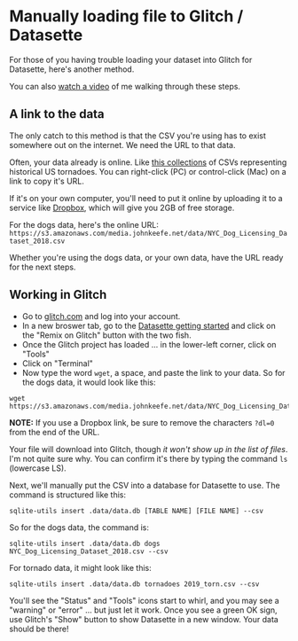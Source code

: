 # Manually loading file to Glitch / Datasette

For those of you having trouble loading your dataset into Glitch for Datasette, here's another method.

You can also [watch a video](https://vimeo.com/565271556) of me walking through these steps.

## A link to the data

The only catch to this method is that the CSV you're using has to exist somewhere out on the internet. We need the URL to that data.

Often, your data already is online. Like [this collections](https://www.spc.noaa.gov/wcm/#data) of CSVs representing historical US tornadoes. You can right-click (PC) or control-click (Mac) on a link to copy it's URL.

If it's on your own computer, you'll need to put it online by uploading it to a service like [Dropbox](https://dropbox.com), which will give you 2GB of free storage.

For the dogs data, here's the online URL: `https://s3.amazonaws.com/media.johnkeefe.net/data/NYC_Dog_Licensing_Dataset_2018.csv`

Whether you're using the dogs data, or your own data, have the URL ready for the next steps.

## Working in Glitch

-  Go to [glitch.com](https://glitch.com) and log into your account.
-  In a new broswer tab, go to the [Datasette getting started](https://docs.datasette.io/en/latest/getting_started.html) and click on the "Remix on Glitch" button with the two fish.
-  Once the Glitch project has loaded ... in the lower-left corner, click on "Tools"
-  Click on "Terminal"
-  Now type the word `wget`, a space, and paste the link to your data. So for the dogs data, it would look like this:

```
wget https://s3.amazonaws.com/media.johnkeefe.net/data/NYC_Dog_Licensing_Dataset_2018.csv
```

**NOTE:** If you use a Dropbox link, be sure to remove the characters `?dl=0` from the end of the URL.

Your file will download into Glitch, though _it won't show up in the list of files_. I'm not quite sure why. You can confirm it's there by typing the command `ls` (lowercase LS).

Next, we'll manually put the CSV into a database for Datasette to use. The command is structured like this:

```
sqlite-utils insert .data/data.db [TABLE NAME] [FILE NAME] --csv
```

So for the dogs data, the command is:

```
sqlite-utils insert .data/data.db dogs NYC_Dog_Licensing_Dataset_2018.csv --csv
```

For tornado data, it might look like this:

```
sqlite-utils insert .data/data.db tornadoes 2019_torn.csv --csv
```

You'll see the "Status" and "Tools" icons start to whirl, and you may see a "warning" or "error" ... but just let it work. Once you see a green OK sign, use Glitch's "Show" button to show Datasette in a new window. Your data should be there!

